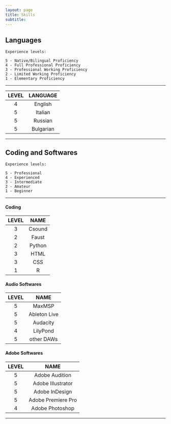 ```yaml
---
layout: page
title: Skills
subtitle:
---
```


## Languages

```
Experience levels:

5 - Native/Bilingual Proficiency
4 - Full Professional Proficiency
3 - Professional Working Proficiency
2 - Limited Working Proficiency
1 - Elementary Proficiency
```
____________

|LEVEL|LANGUAGE|
|:---:|:---:|
|4|English|
|5|Italian|
|5|Russian|
|5|Bulgarian|

____________

## Coding and Softwares

```
Experience levels:

5 - Professional
4 - Experienced
3 - Intermediate
2 - Amateur
1 - Beginner
```

____________

#### Coding

|LEVEL|NAME|
|:---:|:---:|
|3|Csound|
|2|Faust|
|2|Python|
|3|HTML|
|3|CSS|
|1|R|

#### Audio Softwares

|LEVEL|NAME|
|:---:|:---:|
|5|MaxMSP|
|5|Ableton Live|
|5|Audacity|
|4|LilyPond|
|5|other DAWs|

#### Adobe Softwares

|LEVEL|NAME|
|:---:|:---:|
|5|Adobe Audition|
|5|Adobe Illustrator|
|5|Adobe InDesign|
|5|Adobe Premiere Pro|
|4|Adobe Photoshop|

____________
